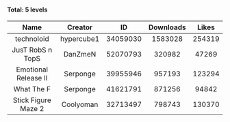 #### Total: 5 levels

| Name | Creator | ID | Downloads | Likes |
|:---:|:---:|:---:|:---:|:---:|
| technoloid | hypercube1 | 34059030 | 1583028 | 254319
| JusT RobS n TopS | DanZmeN | 52070793 | 320982 | 47269
| Emotional Release II | Serponge | 39955946 | 957193 | 123294
| What The F | Serponge | 41621791 | 871256 | 94842
| Stick Figure Maze 2 | Coolyoman | 32713497 | 798743 | 130370
